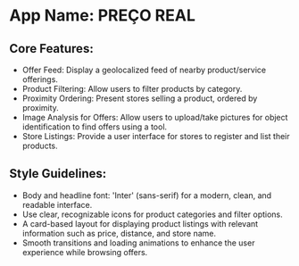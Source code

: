# **App Name**: PREÇO REAL

## Core Features:

- Offer Feed: Display a geolocalized feed of nearby product/service offerings.
- Product Filtering: Allow users to filter products by category.
- Proximity Ordering: Present stores selling a product, ordered by proximity.
- Image Analysis for Offers: Allow users to upload/take pictures for object identification to find offers using a tool.
- Store Listings: Provide a user interface for stores to register and list their products.

## Style Guidelines:

- Body and headline font: 'Inter' (sans-serif) for a modern, clean, and readable interface.
- Use clear, recognizable icons for product categories and filter options.
- A card-based layout for displaying product listings with relevant information such as price, distance, and store name.
- Smooth transitions and loading animations to enhance the user experience while browsing offers.